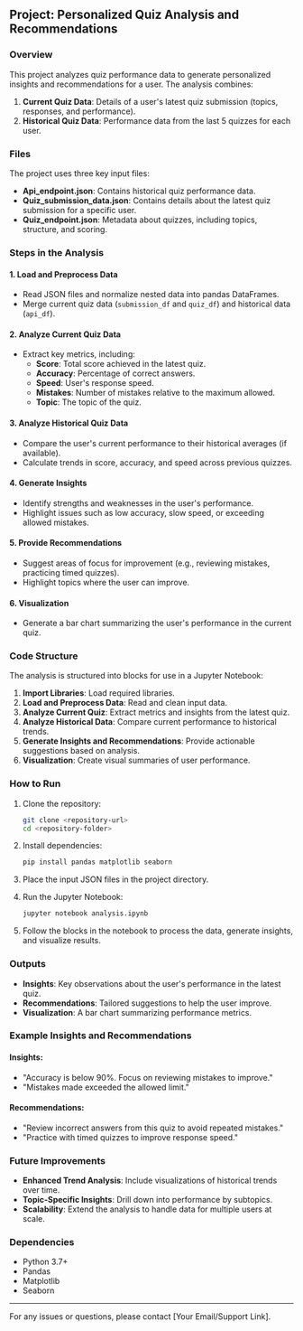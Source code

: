 ## Project: Personalized Quiz Analysis and Recommendations

### Overview
This project analyzes quiz performance data to generate personalized insights and recommendations for a user. The analysis combines:
1. **Current Quiz Data**: Details of a user's latest quiz submission (topics, responses, and performance).
2. **Historical Quiz Data**: Performance data from the last 5 quizzes for each user.

### Files
The project uses three key input files:
- **Api_endpoint.json**: Contains historical quiz performance data.
- **Quiz_submission_data.json**: Contains details about the latest quiz submission for a specific user.
- **Quiz_endpoint.json**: Metadata about quizzes, including topics, structure, and scoring.

### Steps in the Analysis
#### 1. **Load and Preprocess Data**
- Read JSON files and normalize nested data into pandas DataFrames.
- Merge current quiz data (`submission_df` and `quiz_df`) and historical data (`api_df`).

#### 2. **Analyze Current Quiz Data**
- Extract key metrics, including:
  - **Score**: Total score achieved in the latest quiz.
  - **Accuracy**: Percentage of correct answers.
  - **Speed**: User's response speed.
  - **Mistakes**: Number of mistakes relative to the maximum allowed.
  - **Topic**: The topic of the quiz.

#### 3. **Analyze Historical Quiz Data**
- Compare the user's current performance to their historical averages (if available).
- Calculate trends in score, accuracy, and speed across previous quizzes.

#### 4. **Generate Insights**
- Identify strengths and weaknesses in the user's performance.
- Highlight issues such as low accuracy, slow speed, or exceeding allowed mistakes.

#### 5. **Provide Recommendations**
- Suggest areas of focus for improvement (e.g., reviewing mistakes, practicing timed quizzes).
- Highlight topics where the user can improve.

#### 6. **Visualization**
- Generate a bar chart summarizing the user's performance in the current quiz.

### Code Structure
The analysis is structured into blocks for use in a Jupyter Notebook:
1. **Import Libraries**: Load required libraries.
2. **Load and Preprocess Data**: Read and clean input data.
3. **Analyze Current Quiz**: Extract metrics and insights from the latest quiz.
4. **Analyze Historical Data**: Compare current performance to historical trends.
5. **Generate Insights and Recommendations**: Provide actionable suggestions based on analysis.
6. **Visualization**: Create visual summaries of user performance.

### How to Run
1. Clone the repository:
   ```bash
   git clone <repository-url>
   cd <repository-folder>
   ```

2. Install dependencies:
   ```bash
   pip install pandas matplotlib seaborn
   ```

3. Place the input JSON files in the project directory.

4. Run the Jupyter Notebook:
   ```bash
   jupyter notebook analysis.ipynb
   ```

5. Follow the blocks in the notebook to process the data, generate insights, and visualize results.

### Outputs
- **Insights**: Key observations about the user's performance in the latest quiz.
- **Recommendations**: Tailored suggestions to help the user improve.
- **Visualization**: A bar chart summarizing performance metrics.

### Example Insights and Recommendations
#### Insights:
- "Accuracy is below 90%. Focus on reviewing mistakes to improve."
- "Mistakes made exceeded the allowed limit."

#### Recommendations:
- "Review incorrect answers from this quiz to avoid repeated mistakes."
- "Practice with timed quizzes to improve response speed."

### Future Improvements
- **Enhanced Trend Analysis**: Include visualizations of historical trends over time.
- **Topic-Specific Insights**: Drill down into performance by subtopics.
- **Scalability**: Extend the analysis to handle data for multiple users at scale.

### Dependencies
- Python 3.7+
- Pandas
- Matplotlib
- Seaborn

---

For any issues or questions, please contact [Your Email/Support Link].
